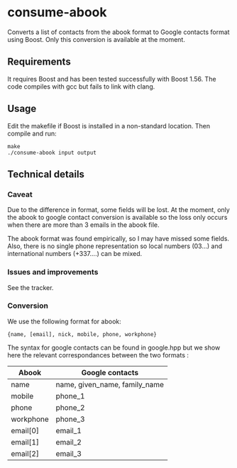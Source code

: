 consume-abook
=============

Converts a list of contacts from the abook format to Google contacts format
using Boost. Only this conversion is available at the moment.

## Requirements

It requires Boost and has been tested successfully with Boost 1.56.
The code compiles with gcc but fails to link with clang.

## Usage

Edit the makefile if Boost is installed in a non-standard location. Then compile
and run:
    
    make
    ./consume-abook input output

## Technical details
### Caveat
Due to the difference in format, some fields will be lost. At the moment, only
the abook to google contact conversion is available so the loss only occurs
when there are more than 3 emails in the abook file.

The abook format was found empirically, so I may have missed some fields. Also,
there is no single phone representation so local numbers (03...) and
international numbers (+337....) can be mixed.

### Issues and improvements
See the tracker.

### Conversion
We use the following format for abook:

    {name, [email], nick, mobile, phone, workphone}

The syntax for google contacts can be found in google.hpp but we show here the
relevant correspondances between the two formats :

| Abook     | Google contacts                |
------------|---------------------------------
| name      | name, given_name, family_name  |
| mobile    | phone_1                        |
| phone     | phone_2                        |
| workphone | phone_3                        |
| email[0]  | email_1                        |
| email[1]  | email_2                        |
| email[2]  | email_3                        |


